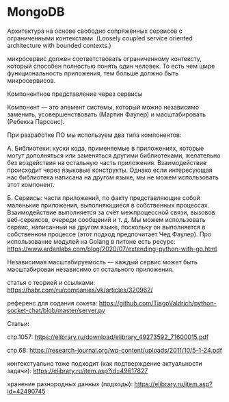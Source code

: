 # MongoDB

Архитектура на основе свободно сопряжённых сервисов с ограниченными контекстами. (Loosely coupled service oriented architecture with bounded contexts.)

микросервис должен соответствовать ограниченному контексту, который способен полностью понять один человек. То есть чем шире функциональность приложения, тем больше должно быть микросервисов. 

Компонентное представление через сервисы

Компонент — это элемент системы, который можно независимо заменить, усовершенствовать (Мартин Фаулер) и масштабировать (Ребекка Парсонс).

При разработке ПО мы используем два типа компонентов:

А. Библиотеки: куски кода, применяемые в приложениях, которые могут дополняться или заменяться другими библиотеками, желательно без воздействия на остальную часть приложения. Взаимодействие происходит через языковые конструкты. Однако если интересующая нас библиотека написана на другом языке, мы не можем использовать этот компонент.

Б. Сервисы: части приложений, по факту представляющие собой маленькие приложения, выполняющиеся в собственных процессах. Взаимодействие выполняется за счёт межпроцессной связи, вызовов веб-сервисов, очереди сообщений и т. д. Мы можем использовать сервис, написанный на другом языке, поскольку он выполняется в собственном процессе (этот подход предпочитает Чед Фаулер). Про использование модулей на Golang в питоне есть ресурс: https://www.ardanlabs.com/blog/2020/07/extending-python-with-go.html

Независимая масштабируемость — каждый сервис может быть масштабирован независимо от остального приложения.

статья с теорией и ссылками: https://habr.com/ru/companies/vk/articles/320962/


референс для содания сокета: https://github.com/TiagoValdrich/python-socket-chat/blob/master/server.py

Статьи:

стр.1057: https://elibrary.ru/download/elibrary_49273592_71600015.pdf

стр.68: https://research-journal.org/wp-content/uploads/2011/10/5-1-24.pdf

контекстуально тоже подходит (как подтверждение актуальности задачи): https://elibrary.ru/item.asp?id=49617827

хранение разнородных данных (подходы): https://elibrary.ru/item.asp?id=42490745
